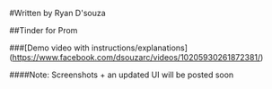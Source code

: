 #Written by Ryan D'souza

##Tinder for Prom

###[Demo video with instructions/explanations] (https://www.facebook.com/dsouzarc/videos/10205930261872381/)

####Note: Screenshots + an updated UI will be posted soon
